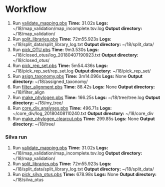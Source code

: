 # Workflow

1. Run [validate_mapping.pbs](./scripts/validate_mapping.pbs)
__Time:__ 31.02s
__Logs:__ ~/18/map_validation/map_incomplete.tsv.log
__Output directory:__ ~/18/map_validation/
1. Run [split_libraries.pbs](./scripts/split_libraries.pbs)
__Time:__ 72m55.923s
__Logs:__ ~/18/split_data/split_library_log.txt
__Output directory:__ ~/18/split_data/
1. Run [pick_OTU.pbs](./scripts/pick_OTU.pbs)
__Time:__ 9m3.530s
__Logs:__ ~/18/closed_otus/log_20180407190923.txt
__Output directory:__ ~/18/closed_otus/
1. Run [pick_rep_set.pbs](./scripts/pick_rep_set.pbs)
__Time:__ 5m54.436s
__Logs:__ ~/18/pick_rep_set/rep_set.log
__Output directory:__ ~/18/pick_rep_set/
1. Run [asign_taxonomy.pbs](./scripts/assign_taxonomy.pbs)
__Time:__ 3m14.096s
__Logs:__ None
__Output directory:__ ~/18/assigned_taxonomy/
1. Run [filter_alignment.pbs](./scripts/filter_alignment.pbs)
__Time:__ 88.42s
__Logs:__ None
__Output directory:__ ~/18/filter_align
1. Run [make_phylogen.pbs](./scripts/make_phylogen.pbs)
__Time:__ 166.25s
__Logs:__ ~/18/tree/tree.log
__Output directory:__ ~/18/my_tree/
1. Run [core_div_analyses.pbs](./scripts/core_div_analyses.pbs)
__Time:__ 496.71s
__Logs:__ ~/core_div/log_20180408110240.txt
__Output directory:__ ~/18/core_div
1. Run [make_phylogen_clearcut.pbs](./scripts/make_phylogen_clearcut.pbs)
__Time:__ 299.85s
__Logs:__ None
__Output directory:__ ~/18/tree/

### Silva run


1. Run [validate_mapping.pbs](./scripts/validate_mapping.pbs)
__Time:__ 31.02s
__Logs:__ ~/18/map_validation/map_incomplete.tsv.log
__Output directory:__ ~/18/map_validation/
1. Run [split_libraries.pbs](./scripts/split_libraries.pbs)
__Time:__ 72m55.923s
__Logs:__ ~/18/split_data/split_library_log.txt
__Output directory:__ ~/18/split_data/
1. Run [pick_silva_otus.pbs](./scripts/pick_silva_OTU.pbs)
__Time:__ 678.98s
__Logs:__ None
__Output directory:__ ~/18/silva_otus
